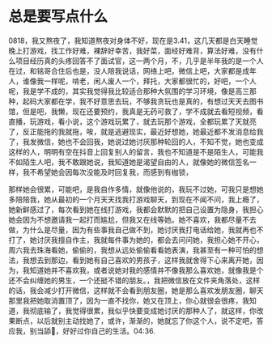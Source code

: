 # 总是要写点什么

0818，我又熬夜了，我知道熬夜对身体不好，现在是3.41，这几天都是白天睡觉晚上打游戏，找工作好难，裸辞好幸苦，我好菜，面经好难背，算法好难，没有什么项目经历真的头疼回答不了面试官，这一两个月，不，几乎是半年我的是一个人在过，和铭哥合住后也是，没人陪我说话，网络上吧，微信上吧，大家都是成年人，谁像我一样呢，啃老，闲人废人一个，拜托，大家都很忙的，好吧，一个人呢，我是学不成的，其实我觉得我比较适合那种大氛围的学习环境，像是高三那种，起码大家都在学，我不好意思去玩，不够我贪玩也是真的，有想过天天去图书馆，但是吧，我懒，现在还要预约，我真是无药可救了，学不成就去看短视频，看直播，玩游戏，看小说，这个游戏玩累了，就去玩那个游戏，全都玩累了天就亮了，反正能拖的我就拖，唉，就是逃避现实，最近好想她，她最近都不发消息给我了，我发微信，她也不会回我，她说过她讨厌那种轮回的人，不知不觉，她也变成这样的人，明明有空在抖音上回复别人的留言，我也不知道是不是陌生人，可能我不如陌生人吧，我不敢跟她说，我知道她是渴望自由的人，就像她的微信签名一样，我不希望她会因每次没能及时回复我，而感到有枷锁，

那样她会很累，可能吧，是我自作多情，就像他说的，我玩不过她，可我只是想她多陪陪我，她从最初的一个月天天找我打游戏聊天，到现在不闻不问，我上瘾了，她新鲜感过了，每次看到她在线打游戏，我都会默默的把自己设置为隐身，我担心她会因为不想邀请我一起打而尴尬，但我又在线等她。她不喜欢，我都尽量不去做，为什么是尽量，因为有些事我自己做不到，她讨厌我打电话给她，我就再也不打了，她讨厌我擅自作主，我就每件事为她的，都会去问问她，我担心她不开心，周六我去珠海看她，偷偷的，我想从远处偷偷看看她表演，我甚至有一种可怕的想法，我想去到那边，看到她有自己喜欢的男孩子，这样我就舍得下心来离开她，因为，我知道她并不喜欢我，或者说她对我的感情并不像我那么喜欢她，就像我是个还不会纠缠她的男生，一个还挺不错的朋友。，我把微信放在文件夹角落处，这样的话，我会减少打开微信，这样就不会看到朋友圈，她是那么喜欢发朋友圈，聊天那里我把她取消置顶了，因为一直不找你，她又在顶上，你心就很会很疼，我知道，我彻底输了，我觉得很累，我似乎快要变成她讨厌的那种人了，就这样，你改果断点，以后就别主动找她了，或许，渐渐的，她就忘了你这个人，说不定吧，答应我，别当舔🐶，好好过你自己的生活。04:36.